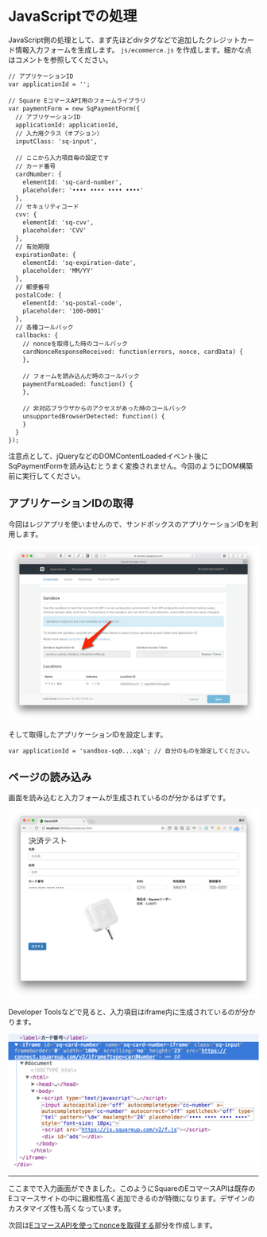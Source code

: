 # JavaScriptでの処理

JavaScript側の処理として、まず先ほどdivタグなどで追加したクレジットカード情報入力フォームを生成します。 `js/ecommerce.js` を作成します。細かな点はコメントを参照してください。

```
// アプリケーションID
var applicationId = '';

// Square EコマースAPI用のフォームライブラリ
var paymentForm = new SqPaymentForm({
  // アプリケーションID
  applicationId: applicationId,
  // 入力用クラス（オプション）
  inputClass: 'sq-input',
  
  // ここから入力項目毎の設定です
  // カード番号
  cardNumber: {
    elementId: 'sq-card-number',
    placeholder: '•••• •••• •••• ••••'
  },
  // セキュリティコード
  cvv: {
    elementId: 'sq-cvv',
    placeholder: 'CVV'
  },
  // 有効期限
  expirationDate: {
    elementId: 'sq-expiration-date',
    placeholder: 'MM/YY'
  },
  // 郵便番号
  postalCode: {
    elementId: 'sq-postal-code',
    placeholder: '100-0001'
  },
  // 各種コールバック
  callbacks: {
    // nonceを取得した時のコールバック
    cardNonceResponseReceived: function(errors, nonce, cardData) {
    },
    
    // フォームを読み込んだ時のコールバック
    paymentFormLoaded: function() {
    },
    
    // 非対応ブラウザからのアクセスがあった時のコールバック
    unsupportedBrowserDetected: function() {
    }
  }
});
```

注意点として、jQueryなどのDOMContentLoadedイベント後にSqPaymentFormを読み込むとうまく変換されません。今回のようにDOM構築前に実行してください。

## アプリケーションIDの取得

今回はレジアプリを使いませんので、サンドボックスのアプリケーションIDを利用します。

![](images/3-3-1.png)

そして取得したアプリケーションIDを設定します。

```
var applicationId = 'sandbox-sq0...xqA'; // 自分のものを設定してください。
```

## ページの読み込み

画面を読み込むと入力フォームが生成されているのが分かるはずです。

![](images/3-3-2.png)

Developer Toolsなどで見ると、入力項目はiframe内に生成されているのが分かります。

![](images/3-3-3.png)

----

ここまでで入力画面ができました。このようにSquareのEコマースAPIは既存のEコマースサイトの中に親和性高く追加できるのが特徴になります。デザインのカスタマイズ性も高くなっています。

次回は[EコマースAPIを使ってnonceを取得する](3-4.md)部分を作成します。
